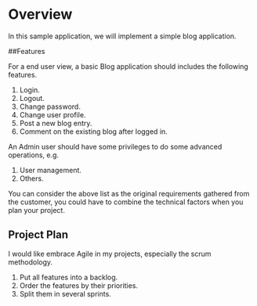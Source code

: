 # Overview

In this sample application, we will implement a simple blog application.


##Features 

For a end user view, a basic Blog application should includes the following features.

1. Login.
2. Logout.
3. Change password.
4. Change user profile.
5. Post a new blog entry.
6. Comment on the existing blog after logged in.

An Admin user should have some privileges to do some advanced operations, e.g.

1. User management.
2. Others.

You can consider the above list as the original requirements gathered from the customer, you could have to combine the technical factors when you plan your project.

## Project Plan

I would like embrace Agile in my projects, especially the scrum methodology. 

1. Put all features into a backlog.
2. Order the features by their priorities.
3. Split them in several sprints.




